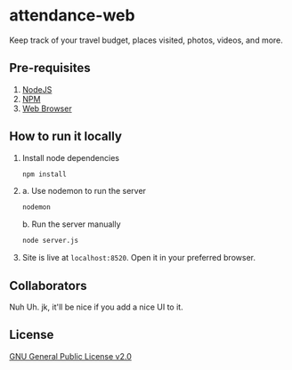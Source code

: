 # attendance-web

Keep track of your travel budget, places visited, photos, videos, and more.

## Pre-requisites

1. [NodeJS](https://nodejs.org/en)
2. [NPM](https://npmjs.com)
3. [Web Browser](https://www.mozilla.org/en-US/firefox/new/)

## How to run it locally

1. Install node dependencies

   ```bash
   npm install
   ```

2. a. Use nodemon to run the server

   ```bash
   nodemon
   ```

   b. Run the server manually

   ```bash
   node server.js
   ```

3. Site is live at `localhost:8520`. Open it in your preferred browser.

## Collaborators

Nuh Uh. jk, it'll be nice if you add a nice UI to it.

## License

[GNU General Public License v2.0](https://choosealicense.com/licenses/gpl-2.0/)

